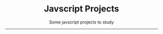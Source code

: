 <h1 align ="center">Javscript Projects</h1>
<p align = "center">Some javscript projects to study</p>

---
